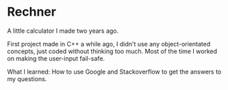 # Rechner
A little calculator I made two years ago.

First project made in C++ a while ago, I didn't use any object-orientated concepts, just coded without thinking too much.
Most of the time I worked on making the user-input fail-safe.

What I learned: How to use Google and Stackoverflow to get the answers to my questions.
